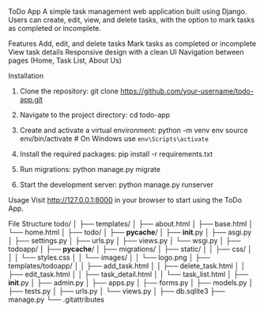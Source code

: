 ToDo App
A simple task management web application built using Django. Users can create, edit, view, and delete tasks, with the option to mark tasks as completed or incomplete.

Features
Add, edit, and delete tasks
Mark tasks as completed or incomplete
View task details
Responsive design with a clean UI
Navigation between pages (Home, Task List, About Us)


Installation

1. Clone the repository:
   git clone https://github.com/your-username/todo-app.git
   

2. Navigate to the project directory:
   cd todo-app
   
   
3. Create and activate a virtual environment:
   python -m venv env
   source env/bin/activate  # On Windows use `env\Scripts\activate`
   

4. Install the required packages:
   pip install -r requirements.txt

   
5. Run migrations:
   python manage.py migrate


6. Start the development server:
   python manage.py runserver

Usage
Visit http://127.0.0.1:8000 in your browser to start using the ToDo App.

File Structure
todo/
│
├── templates/
│   ├── about.html
│   ├── base.html
│   └── home.html
│
├── todo/
│   ├── __pycache__/
│   ├── __init__.py
│   ├── asgi.py
│   ├── settings.py
│   ├── urls.py
│   ├── views.py
│   └── wsgi.py
│
├── todoapp/
│   ├── __pycache__/
│   ├── migrations/
│   ├── static/
│   │   ├── css/
│   │   │   └── styles.css
│   │   └── images/
│   │       └── logo.png
│   ├── templates/todoapp/
│   │   ├── add_task.html
│   │   ├── delete_task.html
│   │   ├── edit_task.html
│   │   ├── task_detail.html
│   │   └── task_list.html
│   ├── __init__.py
│   ├── admin.py
│   ├── apps.py
│   ├── forms.py
│   ├── models.py
│   ├── tests.py
│   ├── urls.py
│   └── views.py
│
├── db.sqlite3
├── manage.py
└── .gitattributes
